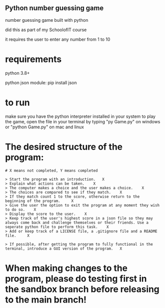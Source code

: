 ## Python number guessing game

number guessing game built with python

did this as part of my SchoolofIT course

it requires the user to enter any number from 1 to 10

# requirements

python 3.8+

python json module: pip install json

# to run

make sure you have the python interpreter installed in your system
to play the game, open the file in your terminal by typing "py Game.py" on windows
or "python Game.py" on mac and linux


# The desired structure of the program:
    # X means not completed, Y means completed

    > Start the program with an introduction.   X
    > Explain what actions can be taken.    X
    > The computer makes a choice and the user makes a choice.    X
    > The choices are compared to see if they match.    X
    > If they match count 1 to the score, otherwise return to the beginning of the program.     X
    > Give the user the option to exit the program at any moment they wish to do so.    X
    > Display the score to the user.    X
    > Keep track of the user's highest score in a json file so they may always come back and challenge themselves or their friends. Use a seperate python file to perform this task.    X
    > Add or keep track of a LICENSE file, a .gitignore file and a README file.     X

    > If possible, after getting the program to fully functional in the terminal, introduce a GUI version of the program.   X


# When making changes to the program, please do testing first in the sandbox branch before releasing to the main branch!
